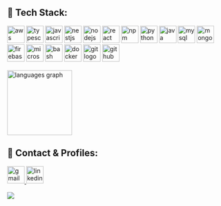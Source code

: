 ## 🚀 Tech Stack:
<div>
    <img src="https://skillicons.dev/icons?i=aws" height="40" alt="aws logo" title="Amazon Web Services" />
    <img src="https://skillicons.dev/icons?i=ts" height="40" alt="typescript logo" title="TypeScript" />
    <img src="https://skillicons.dev/icons?i=js" height="40" alt="javascript logo" title="JavaScript" />
    <img src="https://skillicons.dev/icons?i=nestjs" height="40" alt="nestjs logo" title="NestJS" />
    <img src="https://skillicons.dev/icons?i=nodejs" height="40" alt="nodejs logo" title="Node.js" />
    <img src="https://skillicons.dev/icons?i=react" height="40" alt="react logo" title="React.js" />
    <img src="https://skillicons.dev/icons?i=npm" height="40" alt="npm logo" title="npm" />
    <img src="https://skillicons.dev/icons?i=py" height="40" alt="python logo" title="Python" />
    <img src="https://skillicons.dev/icons?i=java" height="40" alt="java logo" title="Java" />
    <img src="https://skillicons.dev/icons?i=mysql" height="40" alt="mysql logo" title="MySQL" />
    <img src="https://skillicons.dev/icons?i=mongodb" height="40" alt="mongodb logo" title="MongoDB" />
    <img src="https://skillicons.dev/icons?i=firebase" height="40" alt="firebase logo" title="Firebase" />
    <img src="https://cdn.jsdelivr.net/gh/devicons/devicon/icons/microsoftsqlserver/microsoftsqlserver-plain.svg"
        height="40" alt="microsoftsqlserver logo" title="MSSQL" />
    <img src="https://cdn.simpleicons.org/gnubash/4EAA25" height="40" alt="bash logo" title="Bash" />
    <img src="https://skillicons.dev/icons?i=docker" height="40" alt="docker logo" title="Docker" />
    <img src="https://skillicons.dev/icons?i=git" height="40" alt="git logo" title="Git" />
    <img src="https://skillicons.dev/icons?i=github" height="40" alt="github logo" title="GitHub" />
</div>
<br>
<div>
  <img src="https://github-readme-stats.vercel.app/api/top-langs?username=baytekincan&locale=en&hide_title=false&layout=compact&card_width=300&langs_count=10&theme=github_dark&hide_border=false&order=2" height="150" alt="languages graph"  />
</div>

## 🔗 Contact & Profiles:
<div>
  <a href="mailto:baytekincan20@gmail.com" target="_blank">
    <img src="https://skillicons.dev/icons?i=gmail" height="40" alt="gmail logo" title="Gmail" />
  </a>
  <a href="https://www.linkedin.com/in/baytekincan/" target="_blank">
    <img src="https://skillicons.dev/icons?i=linkedin" height="40" alt="linkedin logo" title="LinkedIn" />
  </a>
</div>

<br>

<div>
  <img src="https://visitor-badge.laobi.icu/badge?page_id=baytekincan.baytekincan&"  />
</div>

###

